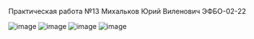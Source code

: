 Практическая работа №13 Михальков Юрий Виленович ЭФБО-02-22

![image](https://github.com/user-attachments/assets/0991245d-b204-4898-8974-bf5de4933eed)
![image](https://github.com/user-attachments/assets/26b91123-7802-4060-bd89-5049d711fa6a)
![image](https://github.com/user-attachments/assets/ea4e1ae5-cabd-4eb9-bb5c-2827509ec56c)
![image](https://github.com/user-attachments/assets/4f20b671-15e3-437c-a266-c8b07bc0302e)


